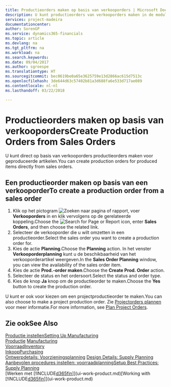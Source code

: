 ```yaml
---
title: Productieorders maken op basis van verkooporders | Microsoft Docs
description: U kunt productieorders van verkooporders maken in de module Verkoop & Marketing.
services: project-madeira
documentationcenter: 
author: SorenGP
ms.service: dynamics365-financials
ms.topic: article
ms.devlang: na
ms.tgt_pltfrm: na
ms.workload: na
ms.search.keywords: 
ms.date: 09/04/2017
ms.author: sgroespe
ms.translationtype: HT
ms.sourcegitcommit: bec0619be0a65e3625759e13d2866ac615d7513c
ms.openlocfilehash: 3de644d63c57402b81a3d688fa6e533d717ae089
ms.contentlocale: nl-nl
ms.lasthandoff: 03/22/2018

---
```

# <a name="create-production-orders-from-sales-orders"></a><span data-ttu-id="417dd-103">Productieorders maken op basis van verkooporders</span><span class="sxs-lookup"><span data-stu-id="417dd-103">Create Production Orders from Sales Orders</span></span>
<span data-ttu-id="417dd-104">U kunt direct op basis van verkooporders productieorders maken voor geproduceerde artikelen.</span><span class="sxs-lookup"><span data-stu-id="417dd-104">You can create production orders for produced items directly from sales orders.</span></span>  

## <a name="to-create-a-production-order-from-a-sales-order"></a><span data-ttu-id="417dd-105">Een productieorder maken op basis van een verkooporder</span><span class="sxs-lookup"><span data-stu-id="417dd-105">To create a production order from a sales order</span></span>  

1.  <span data-ttu-id="417dd-106">Klik op het pictogram ![Zoeken naar pagina of rapport](media/ui-search/search_small.png "pictogram Zoeken naar pagina of rapport"), voer **Verkooporders** in en klik vervolgens op de gerelateerde koppeling.</span><span class="sxs-lookup"><span data-stu-id="417dd-106">Choose the ![Search for Page or Report](media/ui-search/search_small.png "Search for Page or Report icon") icon, enter **Sales Orders**, and then choose the related link.</span></span>  
2.  <span data-ttu-id="417dd-107">Selecteer de verkooporder die u wilt omzetten in een productieorder.</span><span class="sxs-lookup"><span data-stu-id="417dd-107">Select the sales order you want to create a production order for.</span></span>  
3.  <span data-ttu-id="417dd-108">Kies de actie **Planning**.</span><span class="sxs-lookup"><span data-stu-id="417dd-108">Choose the **Planning** action.</span></span> <span data-ttu-id="417dd-109">In het venster **Verkooporderplanning** kunt u de beschikbaarheid van het verkooporderartikel weergeven.</span><span class="sxs-lookup"><span data-stu-id="417dd-109">In the **Sales Order Planning** window, you can view the availability of the sales order item.</span></span>  
4.  <span data-ttu-id="417dd-110">Kies de actie **Prod.-order maken**.</span><span class="sxs-lookup"><span data-stu-id="417dd-110">Choose the **Create Prod. Order** action.</span></span>  
5.  <span data-ttu-id="417dd-111">Selecteer de status en het ordersoort.</span><span class="sxs-lookup"><span data-stu-id="417dd-111">Select the status and order type.</span></span>  
6.  <span data-ttu-id="417dd-112">Kies de knop **Ja** knop om de productieorder te maken.</span><span class="sxs-lookup"><span data-stu-id="417dd-112">Choose the **Yes** button to create the production order.</span></span>

<span data-ttu-id="417dd-113">U kunt er ook voor kiezen om een projectproductieorder te maken.</span><span class="sxs-lookup"><span data-stu-id="417dd-113">You can also choose to make a project production order.</span></span> <span data-ttu-id="417dd-114">Zie [Projectorders plannen](production-how-to-plan-project-orders.md) voor meer informatie.</span><span class="sxs-lookup"><span data-stu-id="417dd-114">For more information, see [Plan Project Orders](production-how-to-plan-project-orders.md).</span></span>   

## <a name="see-also"></a><span data-ttu-id="417dd-115">Zie ook</span><span class="sxs-lookup"><span data-stu-id="417dd-115">See Also</span></span>  
[<span data-ttu-id="417dd-116">Productie instellen</span><span class="sxs-lookup"><span data-stu-id="417dd-116">Setting Up Manufacturing</span></span>](production-configure-production-processes.md)  
<span data-ttu-id="417dd-117">[Productie](production-manage-manufacturing.md)  </span><span class="sxs-lookup"><span data-stu-id="417dd-117">[Manufacturing](production-manage-manufacturing.md)  </span></span>  
[<span data-ttu-id="417dd-118">Voorraad</span><span class="sxs-lookup"><span data-stu-id="417dd-118">Inventory</span></span>](inventory-manage-inventory.md)  
[<span data-ttu-id="417dd-119">Inkoop</span><span class="sxs-lookup"><span data-stu-id="417dd-119">Purchasing</span></span>](purchasing-manage-purchasing.md)  
<span data-ttu-id="417dd-120">[Ontwerpdetails: Voorzieningsplanning](design-details-supply-planning.md) </span><span class="sxs-lookup"><span data-stu-id="417dd-120">[Design Details: Supply Planning](design-details-supply-planning.md) </span></span>  
[<span data-ttu-id="417dd-121">Aanbevolen procedures instellen: voorraadplanning</span><span class="sxs-lookup"><span data-stu-id="417dd-121">Setup Best Practices: Supply Planning</span></span>](setup-best-practices-supply-planning.md)  
<span data-ttu-id="417dd-122">[Werken met [!INCLUDE[d365fin](includes/d365fin_md.md)]](ui-work-product.md)</span><span class="sxs-lookup"><span data-stu-id="417dd-122">[Working with [!INCLUDE[d365fin](includes/d365fin_md.md)]](ui-work-product.md)</span></span>

